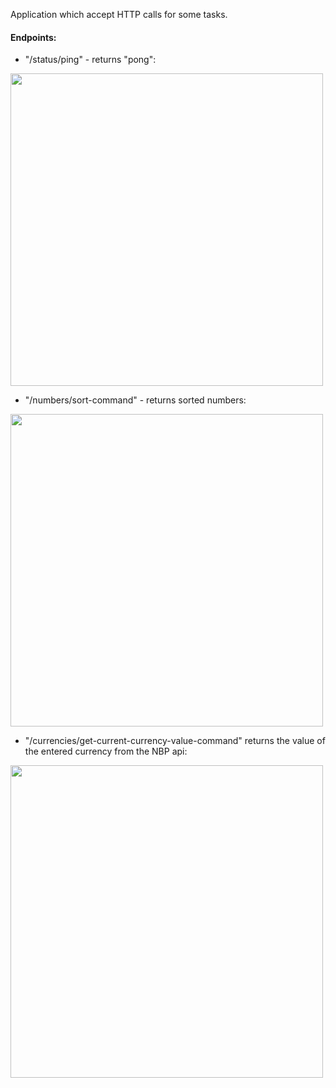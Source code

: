 Application which accept HTTP calls for some tasks.

#### Endpoints:

*  "/status/ping" - returns "pong":

<img src="https://user-images.githubusercontent.com/61514770/206476925-5aed22a6-de74-4713-97fb-3eeab6bae409.png" width="500" >

* "/numbers/sort-command" - returns sorted numbers:

<img src="https://user-images.githubusercontent.com/61514770/206476952-317c582e-713f-4692-a7f9-95ca9b48d55e.png" width="500" >


* "/currencies/get-current-currency-value-command" returns the value of the entered currency from the NBP api:

<img src="https://user-images.githubusercontent.com/61514770/206476963-c23fd7cb-20c4-4e19-9ded-581bb064e8e9.png" width="500" >
